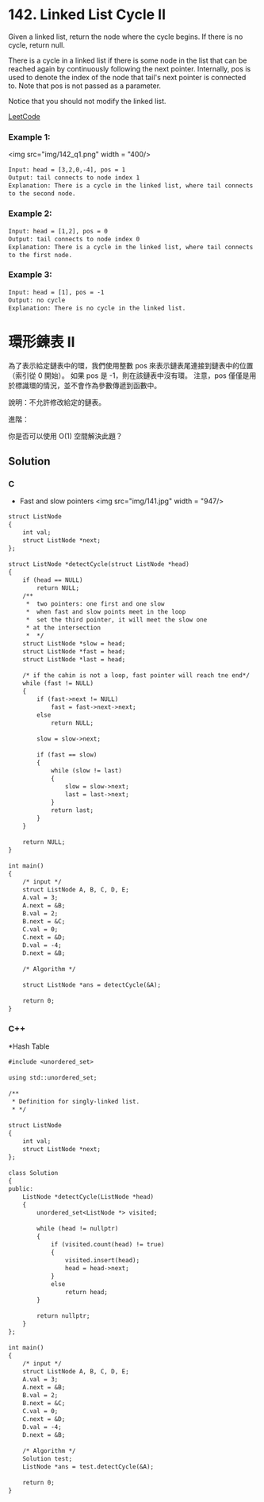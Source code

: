 # 142. Linked List Cycle II
Given a linked list, return the node where the cycle begins. If there is no cycle, return null.

There is a cycle in a linked list if there is some node in the list that can be reached again by continuously following the next pointer. Internally, pos is used to denote the index of the node that tail's next pointer is connected to. Note that pos is not passed as a parameter.

Notice that you should not modify the linked list.

[LeetCode](https://leetcode.com/problems/linked-list-cycle-ii)  

### Example 1:
<img src="img/142_q1.png" width = "400/>

```
Input: head = [3,2,0,-4], pos = 1
Output: tail connects to node index 1
Explanation: There is a cycle in the linked list, where tail connects to the second node.
```

### Example 2:
```
Input: head = [1,2], pos = 0
Output: tail connects to node index 0
Explanation: There is a cycle in the linked list, where tail connects to the first node.
```

### Example 3:
```
Input: head = [1], pos = -1
Output: no cycle
Explanation: There is no cycle in the linked list.
```

# 環形鍊表 II

為了表示給定鏈表中的環，我們使用整數 pos 來表示鏈表尾連接到鏈表中的位置（索引從 0 開始）。 如果 pos 是 -1，則在該鏈表中沒有環。
注意，pos 僅僅是用於標識環的情況，並不會作為參數傳遞到函數中。

說明：不允許修改給定的鏈表。

進階：

你是否可以使用 O(1) 空間解決此題？

## Solution

### C

* Fast and slow pointers
<img src="img/141.jpg" width = "947/>

```
struct ListNode
{
    int val;
    struct ListNode *next;
};

struct ListNode *detectCycle(struct ListNode *head)
{
    if (head == NULL)
        return NULL;
    /**
     *  two pointers: one first and one slow
     *  when fast and slow points meet in the loop
     *  set the third pointer, it will meet the slow one
     * at the intersection
     *  */
    struct ListNode *slow = head;
    struct ListNode *fast = head;
    struct ListNode *last = head;

    /* if the cahin is not a loop, fast pointer will reach tne end*/
    while (fast != NULL)
    {
        if (fast->next != NULL)
            fast = fast->next->next;
        else
            return NULL;

        slow = slow->next;

        if (fast == slow)
        {
            while (slow != last)
            {
                slow = slow->next;
                last = last->next;
            }
            return last;
        }
    }

    return NULL;
}

int main()
{
    /* input */
    struct ListNode A, B, C, D, E;
    A.val = 3;
    A.next = &B;
    B.val = 2;
    B.next = &C;
    C.val = 0;
    C.next = &D;
    D.val = -4;
    D.next = &B;

    /* Algorithm */

    struct ListNode *ans = detectCycle(&A);

    return 0;
}
```

### C++
*Hash Table

```
#include <unordered_set>

using std::unordered_set;

/**
 * Definition for singly-linked list.
 * */

struct ListNode
{
    int val;
    struct ListNode *next;
};

class Solution
{
public:
    ListNode *detectCycle(ListNode *head)
    {
        unordered_set<ListNode *> visited;

        while (head != nullptr)
        {
            if (visited.count(head) != true)
            {
                visited.insert(head);
                head = head->next;
            }
            else
                return head;
        }

        return nullptr;
    }
};

int main()
{
    /* input */
    struct ListNode A, B, C, D, E;
    A.val = 3;
    A.next = &B;
    B.val = 2;
    B.next = &C;
    C.val = 0;
    C.next = &D;
    D.val = -4;
    D.next = &B;

    /* Algorithm */
    Solution test;
    ListNode *ans = test.detectCycle(&A);

    return 0;
}
```


